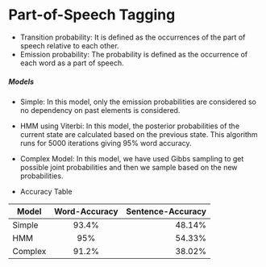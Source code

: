 # Part-of-Speech Tagging

* Transition probability: It is defined as the occurrences of the part of speech relative to each other.
* Emission probability: The probability is defined as the occurrence of each word as a part of speech.

##### Models
* Simple: In this model, only the emission probabilities are considered so no dependency on past elements is considered.
* HMM using Viterbi: In this model, the posterior probabilities of the current state are calculated based on the previous state. This algorithm runs for 5000 iterations giving 95% word accuracy.
* Complex Model: In this model, we have used Gibbs sampling to get possible joint probabilities and then we sample based on the new probabilities.

* Accuracy Table

| Model         | Word-Accuracy     | Sentence-Accuracy  |
| ------------- |:-------------:| -----:|
| Simple      | 93.4% | 48.14% |
| HMM      | 95%      |   54.33% |
| Complex | 91.2%      |    38.02% |
